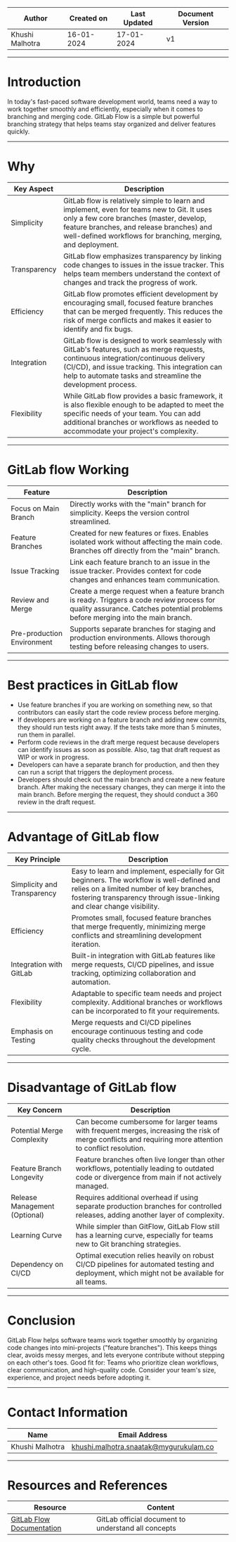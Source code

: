 | Author           | Created on  | Last Updated | Document Version |
|------------------|-------------|--------------|-------------------|
| Khushi Malhotra | 16-01-2024  | 17-01-2024   |        v1          |
***

# Introduction

In today's fast-paced software development world, teams need a way to work together smoothly and efficiently, especially when it comes to branching and merging code. GitLab Flow is a simple but powerful branching strategy that helps teams stay organized and deliver features quickly.
***

# Why

| Key Aspect      | Description                                                                                                                                                               |
|-----------------|---------------------------------------------------------------------------------------------------------------------------------------------------------------------------|
| Simplicity      | GitLab flow is relatively simple to learn and implement, even for teams new to Git. It uses only a few core branches (master, develop, feature branches, and release branches) and well-defined workflows for branching, merging, and deployment. |
| Transparency    | GitLab flow emphasizes transparency by linking code changes to issues in the issue tracker. This helps team members understand the context of changes and track the progress of work.                                 |
| Efficiency      | GitLab flow promotes efficient development by encouraging small, focused feature branches that can be merged frequently. This reduces the risk of merge conflicts and makes it easier to identify and fix bugs.                |
| Integration     | GitLab flow is designed to work seamlessly with GitLab's features, such as merge requests, continuous integration/continuous delivery (CI/CD), and issue tracking. This integration can help to automate tasks and streamline the development process. |
| Flexibility     | While GitLab flow provides a basic framework, it is also flexible enough to be adapted to meet the specific needs of your team. You can add additional branches or workflows as needed to accommodate your project's complexity.         |
***

# GitLab flow Working

| **Feature**     | **Description**                                      | 
|--------------------------|--------------------------------------------| 
|  Focus on Main Branch | Directly works with the "main" branch for simplicity. Keeps the version control streamlined.  |
|  Feature Branches | Created for new features or fixes. Enables isolated work without affecting the main code. Branches off directly from the "main" branch. |
|  Issue Tracking  | Link each feature branch to an issue in the issue tracker. Provides context for code changes and enhances team communication. |
| Review and Merge | Create a merge request when a feature branch is ready. Triggers a code review process for quality assurance. Catches potential problems before merging into the main branch. |
| Pre-production Environment |  Supports separate branches for staging and production environments. Allows thorough testing before releasing changes to users. |
***

# Best practices in GitLab flow
- Use feature branches if you are working on something new, so that contributors can easily start the code review process before merging.
- If developers are working on a feature branch and adding new commits, they should run tests right away. If the tests take more than 5 minutes, run them in parallel.
- Perform code reviews in the draft merge request because developers can identify issues as soon as possible. Also, tag that draft request as WIP or work in progress.
- Developers can have a separate branch for production, and then they can run a script that triggers the deployment process.
- Developers should check out the main branch and create a new feature branch. After making the necessary changes, they can merge it into the main branch. Before merging the request, they should conduct a 360 review in the draft request.
***

# Advantage of GitLab flow

| Key Principle             | Description                                                                                                                                                                                                                          |
|---------------------------|--------------------------------------------------------------------------------------------------------------------------------------------------------------------------------------------------------------------------------------|
| Simplicity and Transparency| Easy to learn and implement, especially for Git beginners. The workflow is well-defined and relies on a limited number of key branches, fostering transparency through issue-linking and clear change visibility.               |
| Efficiency                | Promotes small, focused feature branches that merge frequently, minimizing merge conflicts and streamlining development iteration.                                                                                                  |
| Integration with GitLab    | Built-in integration with GitLab features like merge requests, CI/CD pipelines, and issue tracking, optimizing collaboration and automation.                                                                                           |
| Flexibility               | Adaptable to specific team needs and project complexity. Additional branches or workflows can be incorporated to fit your requirements.                                                                                               |
| Emphasis on Testing       | Merge requests and CI/CD pipelines encourage continuous testing and code quality checks throughout the development cycle.  |
*** 

# Disadvantage of GitLab flow

| Key Concern                | Description                                                                                                                                                                                                                                |
|----------------------------|--------------------------------------------------------------------------------------------------------------------------------------------------------------------------------------------------------------------------------------------|
| Potential Merge Complexity | Can become cumbersome for larger teams with frequent merges, increasing the risk of merge conflicts and requiring more attention to conflict resolution.                                                                                   |
| Feature Branch Longevity   | Feature branches often live longer than other workflows, potentially leading to outdated code or divergence from main if not actively managed.                                                                                           |
| Release Management (Optional)| Requires additional overhead if using separate production branches for controlled releases, adding another layer of complexity.                                                                                                              |
| Learning Curve             | While simpler than GitFlow, GitLab Flow still has a learning curve, especially for teams new to Git branching strategies.                                                                                                                  |
| Dependency on CI/CD        | Optimal execution relies heavily on robust CI/CD pipelines for automated testing and deployment, which might not be available for all teams.                                                                                               |
***

# Conclusion 

GitLab Flow helps software teams work together smoothly by organizing code changes into mini-projects ("feature branches"). This keeps things clear, avoids messy merges, and lets everyone contribute without stepping on each other's toes.
Good fit for: Teams who prioritize clean workflows, clear communication, and high-quality code. Consider your team's size, experience, and project needs before adopting it.
***

# Contact Information

| Name            | Email Address                        |
|-----------------|--------------------------------------|
| Khushi Malhotra | khushi.malhotra.snaatak@mygurukulam.co |
***

# Resources and References

| Resource                                 | Content                                               |
|------------------------------------------|-------------------------------------------------------|
| [GitLab Flow Documentation](https://about.gitlab.com/topics/version-control/what-is-gitlab-flow/) | GitLab official document to understand all concepts   |
